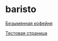 # baristo

[Безымянная кофейня](https://airondone.github.io/baristo.github.io/Coffee_site/)

[Тестовая страница](https://airondone.github.io/baristo.github.io/Test_site/index.html)
